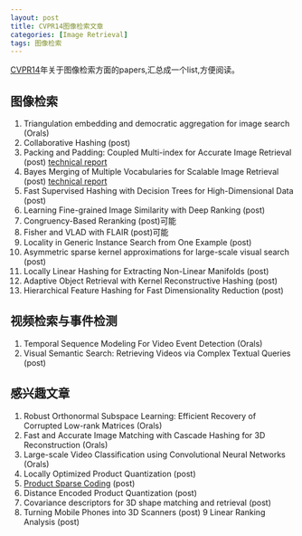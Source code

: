 ```yaml
---
layout: post
title: CVPR14图像检索文章
categories: [Image Retrieval]
tags: 图像检索
---
```


[CVPR14](http://www.cvpapers.com/cvpr2014.html)年关于图像检索方面的papers,汇总成一个list,方便阅读。

## 图像检索

1. Triangulation embedding and democratic aggregation for image search (Orals)
2. Collaborative Hashing (post)
3. Packing and Padding: Coupled Multi-index for Accurate Image Retrieval (post) [technical report](http://arxiv.org/pdf/1402.2681v1.pdf)
4. Bayes Merging of Multiple Vocabularies for Scalable Image Retrieval (post) [technical report](http://arxiv.org/pdf/1403.0284v1.pdf)
5. Fast Supervised Hashing with Decision Trees for High-Dimensional Data (post)
6. Learning Fine-grained Image Similarity with Deep Ranking (post)
7. Congruency-Based Reranking (post)可能
8. Fisher and VLAD with FLAIR (post)可能
9. Locality in Generic Instance Search from One Example (post)
10. Asymmetric sparse kernel approximations for large-scale visual search (post)
11. Locally Linear Hashing for Extracting Non-Linear Manifolds  (post)
12. Adaptive Object Retrieval with Kernel Reconstructive Hashing (post)
13. Hierarchical Feature Hashing for Fast Dimensionality Reduction (post)

## 视频检索与事件检测

1. Temporal Sequence Modeling For Video Event Detection (Orals)
2. Visual Semantic Search: Retrieving Videos via Complex Textual Queries (post)

## 感兴趣文章

1. Robust Orthonormal Subspace Learning: Efficient Recovery of Corrupted Low-rank Matrices (Orals)
2. Fast and Accurate Image Matching with Cascade Hashing for 3D Reconstruction (Orals)
3. Large-scale Video Classification using Convolutional Neural Networks (Orals)
4. Locally Optimized Product Quantization (post)
5. [Product Sparse Coding](http://research.microsoft.com/en-us/um/people/kahe/publications/cvpr14psc.pdf) (post)
6. Distance Encoded Product Quantization (post)
7. Covariance descriptors for 3D shape matching and retrieval (post)
8. Turning Mobile Phones into 3D Scanners (post)
9 Linear Ranking Analysis (post)
